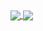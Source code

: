 <a href="https://github.com/09ubberboy90">
  <img align="center" src="https://github-readme-stats.vercel.app/api?username=09ubberboy90&count_private=true&show_icons=true&theme=radical" />
</a>
<a href="https://github.com/09ubberboy90">
  <img align="center" src="https://github-readme-stats.vercel.app/api/top-langs/?username=09ubberboy90&layout=compact" />
</a>

<!--
**09ubberboy90/09ubberboy90** is a ✨ _special_ ✨ repository because its `README.md` (this file) appears on your GitHub profile.


Here are some ideas to get you started:

- 🔭 I’m currently working on ...
- 🌱 I’m currently learning ...
- 👯 I’m looking to collaborate on ...
- 🤔 I’m looking for help with ...
- 💬 Ask me about ...
- 📫 How to reach me: ...
- 😄 Pronouns: ...
- ⚡ Fun fact: ...
-->

